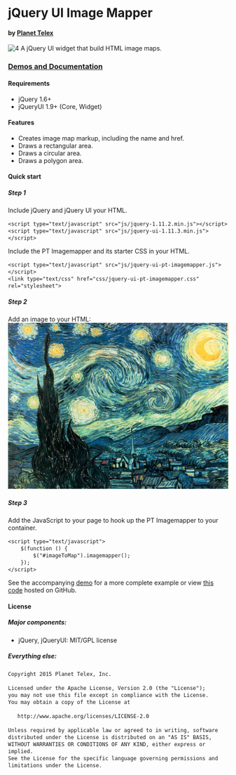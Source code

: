 # jQuery UI Image Mapper
#### by [Planet Telex][1]

![4]
A jQuery UI widget that build HTML image maps.

### [Demos and Documentation][1]

#### Requirements
* jQuery 1.6+
* jQueryUI 1.9+ (Core, Widget)

#### Features

* Creates image map markup, including the name and href.
* Draws a rectangular area.
* Draws a circular area.
* Draws a polygon area.


#### Quick start


##### Step 1

Include jQuery and jQuery UI your HTML.

	<script type="text/javascript" src="js/jquery-1.11.2.min.js"></script>
	<script type="text/javascript" src="js/jquery-ui-1.11.3.min.js"></script>

Include the PT Imagemapper and its starter CSS in your HTML.

	<script type="text/javascript" src="js/jquery-ui-pt-imagemapper.js"></script>
	<link type="text/css" href="css/jquery-ui-pt-imagemapper.css" rel="stylesheet">

##### Step 2

Add an image to your HTML:
    <img id="imageToMap" alt="Image to Map" src="images/test-01.jpg" />

##### Step 3

Add the JavaScript to your page to hook up the PT Imagemapper to your container.

    <script type="text/javascript">
        $(function () {
            $("#imageToMap").imagemapper();
        });
    </script>

See the accompanying [demo][2] for a more complete example or view [this code][3] hosted on GitHub.

#### License

##### Major components:

* jQuery, jQueryUI: MIT/GPL license

##### Everything else:

    Copyright 2015 Planet Telex, Inc.

    Licensed under the Apache License, Version 2.0 (the "License");
    you may not use this file except in compliance with the License.
    You may obtain a copy of the License at

       http://www.apache.org/licenses/LICENSE-2.0

    Unless required by applicable law or agreed to in writing, software
    distributed under the License is distributed on an "AS IS" BASIS,
    WITHOUT WARRANTIES OR CONDITIONS OF ANY KIND, either express or implied.
    See the License for the specific language governing permissions and
    limitations under the License.

[1]: http://www.planettelex.com
[2]: http://www.planettelex.com/products/jquery/pt-image-mapper/demos
[3]: http://planettelexinc.github.io/jquery-ui-pt-image-mapper
[4]: http://planettelexinc.github.io/jquery-ui-pt-image-mapper/images/demo.png

